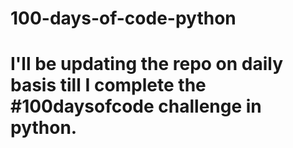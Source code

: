 # 100-days-of-code-python
# I'll be updating the repo on daily basis till I complete the #100daysofcode challenge in python.
